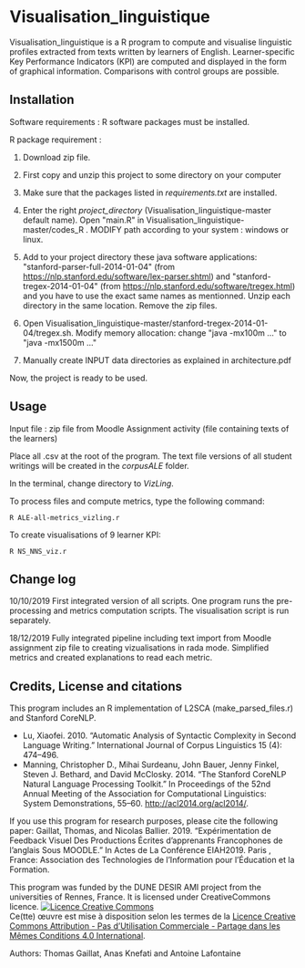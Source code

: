 # Visualisation_linguistique

Visualisation_linguistique is a R program to compute and visualise linguistic profiles extracted from texts written by learners of English. Learner-specific Key Performance Indicators (KPI) are computed and displayed in the form of graphical information. Comparisons with control groups are possible.  



## Installation
Software requirements : 
R software packages must be installed.

R package requirement :

1. Download zip file.

2. First copy and unzip this project to some directory on your computer

3. Make sure that the packages listed in *requirements.txt* are installed.

4. Enter the right *project_directory* (Visualisation_linguistique-master default name). Open "main.R" in Visualisation_linguistique-master/codes_R . MODIFY path according to your system : windows or linux.

5. Add to your project directory these java software applications: "stanford-parser-full-2014-01-04" (from https://nlp.stanford.edu/software/lex-parser.shtml) and "stanford-tregex-2014-01-04" (from https://nlp.stanford.edu/software/tregex.html) and you have to use the exact same names as mentionned. Unzip each directory in the same location. Remove the zip files. 

6. Open Visualisation_linguistique-master/stanford-tregex-2014-01-04/tregex.sh. Modify memory allocation: change "java -mx100m ..." to "java -mx1500m ..."

7. Manually create INPUT data directories as explained in architecture.pdf

Now, the project is ready to be used.




## Usage

Input file : zip file from Moodle Assignment activity (file containing texts of the learners)

Place all .csv at the root of the program. The text file versions of all student writings will be created in the *corpusALE* folder. 

In the terminal, change directory to *VizLing*.

To process files and compute metrics, type the following command: 

```
R ALE-all-metrics_vizling.r
```

To create visualisations of 9 learner KPI:
```
R NS_NNS_viz.r
```

## Change log

10/10/2019 
First integrated version of all scripts. One program runs the pre-processing and metrics computation scripts. 
The visualisation script is run separately. 

18/12/2019
Fully integrated pipeline including text import from Moodle assignment zip file to creating vizualisations in rada mode. 
Simplified metrics and created explanations to read each metric. 


## Credits, License and citations

This program includes an R implementation of L2SCA (make_parsed_files.r) and Stanford CoreNLP. 

- Lu, Xiaofei. 2010. “Automatic Analysis of Syntactic Complexity in Second Language Writing.” International Journal of Corpus Linguistics 15 (4): 474–496.
- Manning, Christopher D., Mihai Surdeanu, John Bauer, Jenny Finkel, Steven J. Bethard, and David McClosky. 2014. “The Stanford CoreNLP Natural Language Processing Toolkit.” In Proceedings of the 52nd Annual Meeting of the Association for Computational Linguistics: System Demonstrations, 55–60. http://acl2014.org/acl2014/.


If you use this program for research purposes, please cite the following paper:
Gaillat, Thomas, and Nicolas Ballier. 2019. “Expérimentation de Feedback Visuel Des Productions Écrites d’apprenants Francophones de l’anglais Sous MOODLE.” In Actes de La Conférence EIAH2019. Paris , France: Association des Technologies de l’Information pour l’Éducation et la Formation.



This program was funded by the DUNE DESIR AMI project from the universities of Rennes, France. It is licensed under CreativeCommons licence.
<a rel="license" href="http://creativecommons.org/licenses/by-nc-sa/4.0/"><img alt="Licence Creative Commons" style="border-width:0" src="https://i.creativecommons.org/l/by-nc-sa/4.0/88x31.png" /></a><br />Ce(tte) œuvre est mise à disposition selon les termes de la <a rel="license" href="http://creativecommons.org/licenses/by-nc-sa/4.0/">Licence Creative Commons Attribution - Pas d’Utilisation Commerciale - Partage dans les Mêmes Conditions 4.0 International</a>.

Authors: Thomas Gaillat, Anas Knefati and Antoine Lafontaine

